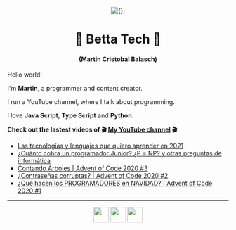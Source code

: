 <!-- Title and short presentation -->
<p align="center"><img alt="{};" src="https://yt3.ggpht.com/a/AATXAJwgLOMFmMyOY3EJbb0lkf3lynGR_1r6A6QL78ZY=s88-c-k-c0x00ffffff-no-rj"></p>
<h1 align="center">🤘 Betta Tech 🤘</h1>
<h4 align="center">(Martin Cristobal Balasch)</h4>

<!-- small paragraphs -->
Hello world!

I'm **Martin**, a programmer and content creator.

I run a YouTube channel, where I talk about programming.

I love **Java Script**, **Type Script** and **Python**.

**Check out the lastest videos of 🎬 [My YouTube channel](https://youtube.com/c/BettaTech) 🎬**
<!-- YouTube workflow implementation using this repository: https://github.com/gautamkrishnar/blog-post-workflow -->

<!-- YOUTUBE:START -->
- [Las tecnologías y lenguajes que quiero aprender en 2021](https://www.youtube.com/watch?v=--3psKGOSqA)
- [¿Cuánto cobra un programador Junior? ¿P = NP? y otras preguntas de informática](https://www.youtube.com/watch?v=nASMyYFYZeQ)
- [Contando Árboles | Advent of Code 2020 #3](https://www.youtube.com/watch?v=r7HNZReHvFE)
- [¿Contraseñas corruptas? | Advent of Code 2020 #2](https://www.youtube.com/watch?v=fC-JHrqhsYY)
- [¿Qué hacen los PROGRAMADORES en NAVIDAD? | Advent of Code 2020 #1](https://www.youtube.com/watch?v=HYsJyI2z2sQ)
<!-- YOUTUBE:END -->

---
 
<!-- Social media icons section -->
<p align="center">
  <a href="https://twitter.com/bettatech"><img src="https://www.flaticon.es/svg/static/icons/svg/733/733579.svg" width="35px"></a>
  <a href="https://www.youtube.com/c/BettaTech"><img src="https://www.flaticon.es/svg/static/icons/svg/1384/1384060.svg" width="35px"></a>
  <a href="https://instagram.com/betta_tech"><img src="https://www.flaticon.es/svg/static/icons/svg/733/733558.svg" width="35px"></a>
</p>

<!-- Thanks to https:flaticon.es for providing all the icons used in this README.md file>
